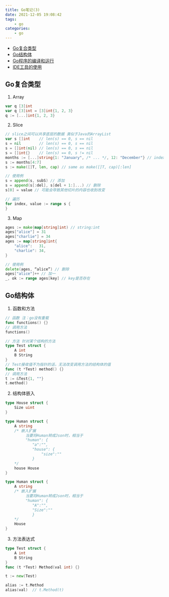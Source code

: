 ```yaml
---
title: Go笔记(3)
date: 2021-12-05 19:08:42
tags:
    - go
categories:
    - go
---
```


* [Go复合类型](#compound)
* [Go结构体](#struct)
* [Go程序的编译和运行](#compile)
* [IDE工具的使用](#ide)

### <h2 id="compound">Go复合类型</h2>

1. Array
	
``` go
var q [3]int
var q [3]int = [3]int{1, 2, 3}
q := [...]int{1, 2, 3}
```

2. Slice

``` go
// slice之间可以共享底层的数据 类似于Java的ArrayList
var s []int    // len(s) == 0, s == nil
s = nil        // len(s) == 0, s == nil
s = []int(nil) // len(s) == 0, s == nil
s = []int{}    // len(s) == 0, s != nil
months := [...]string{1: "January", /* ... */, 12: "December"} // index: value
s := months[4:7]
s := make([]T, len, cap) // same as make([]T, cap)[:len]

// 使用例
s = append(s, subS) // 添加
s = append(s[:del], s[del + 1:]...) // 删除
s[0] = value // 可能会导致其他切片的内容也收到改变

// 遍历
for index, value := range s {
}
```

3. Map

``` go
ages := make(map[string]int) // string:int
ages["alice"] = 31
ages["charlie"] = 34
ages := map[string]int{
    "alice":   31,
    "charlie": 34,
}

// 使用例
delete(ages, “alice”) // 删除
ages["alice"]++ // 加一
_, ok := range ages[key] // key是否存在
```

### <h2 id="struct">Go结构体</h2>

1. 函数和方法

``` go
// 函数 注：go没有重载
func functions() {}
// 调用方法
functions()

// 方法 针对某个结构的方法
type Test struct {
	A int
	B String
}
// Test接收值不为指针的话，无法改变调用方法的结构体的值
func (t *Test) method() {}
// 调用方法
t := &Test{1, ""}
t.method()
```

2. 结构体嵌入

``` go
type House struct {
	Size uint
} 

type Human struct {
	A string
	/* 嵌入扩展
		 当要将Human转成Json时，相当于
		 "human": {
		 	"a":"",
		 	"house": {
		 		"size":""
		 	}
	*/
	house House 
}

type Human struct {
	A string
	/* 嵌入扩展
		 当要将Human转成Json时，相当于
		 "human": {
		 	"A":"",
		 	"Size":""
		 	}
	*/
	House 
}
```

3. 方法表达式

``` go
type Test struct {
	A int
	B String
}
func (t *Test) Method(val int) {}

t := new(Test)

alias := t.Method
alias(val)  // t.Method(t)
```